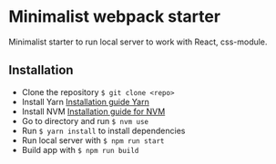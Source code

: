 # Minimalist webpack starter

Minimalist starter to run local server to work with React, css-module.

## Installation

* Clone the repository `$ git clone <repo>`
* Install Yarn [Installation guide Yarn](https://yarnpkg.com/en/docs/install)
* Install NVM [Installation guide for NVM](https://github.com/creationix/nvm#installation)
* Go to directory and run `$ nvm use`
* Run `$ yarn install` to install dependencies
* Run local server with `$ npm run start`
* Build app with `$ npm run build`
